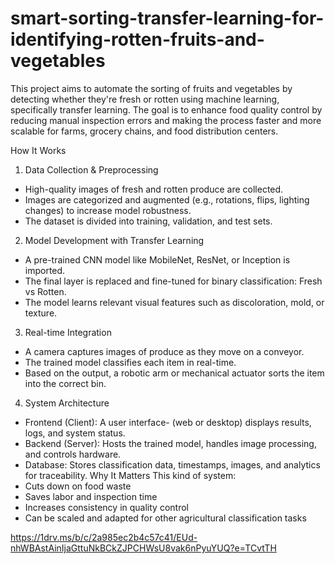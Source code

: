 # smart-sorting-transfer-learning-for-identifying-rotten-fruits-and-vegetables
This project aims to automate the sorting of fruits and vegetables by detecting whether they're fresh or rotten using machine learning, specifically transfer learning. The goal is to enhance food quality control by reducing manual inspection errors and making the process faster and more scalable for farms, grocery chains, and food distribution centers.

 How It Works
1. Data Collection & Preprocessing
- High-quality images of fresh and rotten produce are collected.
- Images are categorized and augmented (e.g., rotations, flips, lighting changes) to increase model robustness.
- The dataset is divided into training, validation, and test sets.
2. Model Development with Transfer Learning
- A pre-trained CNN model like MobileNet, ResNet, or Inception is imported.
- The final layer is replaced and fine-tuned for binary classification: Fresh vs Rotten.
- The model learns relevant visual features such as discoloration, mold, or texture.
3. Real-time Integration
- A camera captures images of produce as they move on a conveyor.
- The trained model classifies each item in real-time.
- Based on the output, a robotic arm or mechanical actuator sorts the item into the correct bin.
4. System Architecture
- Frontend (Client): A user interface- (web or desktop) displays results, logs, and system status.
- Backend (Server): Hosts the trained model, handles image processing, and controls hardware.
- Database: Stores classification data, timestamps, images, and analytics for traceability.
 Why It Matters
This kind of system:
- Cuts down on food waste 
- Saves labor and inspection time 
- Increases consistency in quality control 
- Can be scaled and adapted for other agricultural classification tasks 

https://1drv.ms/b/c/2a985ec2b4c57c41/EUd-nhWBAstAinIjaGttuNkBCkZJPCHWsU8vak6nPyuYUQ?e=TCvtTH

